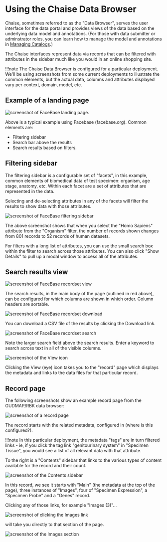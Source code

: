 # Using the Chaise Data Browser

Chaise, sometimes referred to as the "Data Browser", serves the user interface for the data portal and provides views of the data based on the underlying data model and annotations. (For those with data submitter or adminstrator roles, you can learn how to manage the model and annotations in [Managing Catalogs](/users-guide/managing-catalogs/).)

The Chaise interfaces represent data via records that can be filtered with attributes in the sidebar much like you would in an online shopping site.

!!!note 
    The Chaise Data Browser is configured for a particular deployment. We'll be using screenshots from some current deployments to illustrate the common elements, but the actual data, columns and attributes displayed vary per context, domain, model, etc.

## Example of a landing page

![screenshot of FaceBase landing page.](/images/chaise-landing-page-example.jpg)

Above is a typical example using Facebase (facebase.org). Common elements are:

* Filtering sidebar
* Search bar above the results
* Search results based on filters.

## Filtering sidebar

The filtering sidebar is a configurable set of "facets", in this example, common elements of biomedical data of test specimen: organism, age stage, anatomy, etc. Within each facet are a set of attributes that are represented in the data. 

Selecting and de-selecting attributes in any of the facets will filter the results to show data with those attributes.

![screenshot of FaceBase filtering sidebar](/images/chaise-filter-sidebar-example.jpg)

The above screenshot shows that when you select the "Homo Sapiens" attribute from the "Organism" filter, the number of records shown changes from 801 records to 52 records of human datasets.

For filters with a long list of attributes, you can use the small search box within the filter to search across those attributes. You can also click "Show Details" to pull up a modal window to access all of the attributes.

## Search results view

![screenshot of FaceBase recordset view](/images/chaise-recordset-example.jpg)

The search results, in the main body of the page (outlined in red above), can be configured for which columns are shown in which order. Column headers are sortable. 

![screenshot of FaceBase recordset download](/images/chaise-recordset-download-example.jpg)

You can download a CSV file of the results by clicking the Download link.

![screenshot of FaceBase recordset search](/images/chaise-recordset-search-example.jpg)

Note the larger search field above the search results. Enter a keyword to search across text in all of the visible columns.

![screenshot of the View icon](/images/chaise-view-example.jpg)

Clicking the View (eye) icon takes you to the "record" page which displays the metadata and links to the data files for that particular record.


## Record page

The following screenshots show an example record page from the GUDMAP/RBK data browser:

![screenshot of a record page](/images/chaise-record-example.jpg)

The record starts with the related metadata, configured in (where is this configured?). 

!!!note
    In this particular deployment, the metadata "tags" are in turn filtered links - ie, if you click the tag link "genitourinary system" in "Specimen Tissue", you would see a list of all relevant data with that attribute.
    
To the right is a "Contents" sidebar that links to the various types of content available for the record and their count. 

![screenshot of the Contents sidebar](/images/chaise-record-contents-sidebar-example.jpg)

In this record, we see it starts with "Main" (the metadata at the top of the page), three instances of "Images", four of "Specimen Expression", a "Specimen Probe" and a "Genes" record. 

Clicking any of those links, for example "Images (3)"...

![screenshot of clicking the Images link](/images/chaise-record-contents-sidebar-select.jpg)

will take you directly to that section of the page.

![screenshot of the Images section](/images/chaise-record-contents-sidebar-images.jpg)


